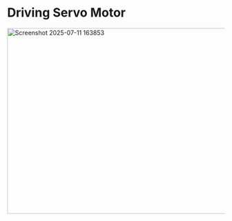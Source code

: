 # Driving Servo Motor 

<img width="859" height="430" alt="Screenshot 2025-07-11 163853" src="https://github.com/user-attachments/assets/31aa745c-0c6c-4894-bec5-f55a41bd5591" />
